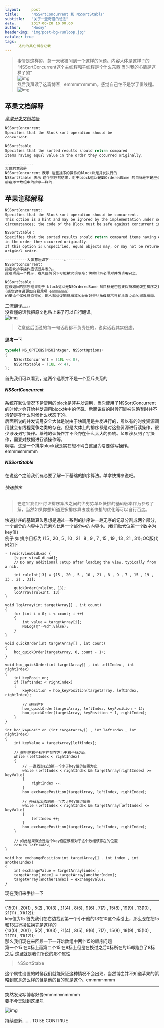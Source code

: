 ```yaml
---
layout:     post
title:      "NSSortConcurrent 和 NSSortStable"
subtitle:   "关于一些奇怪的说法"
date:       2017-08-28 16:00:00
author:     "Hoony"
header-img: "img/post-bg-runloop.jpg"
catalog: true
tags:
    - 遇到的莫名博客记载
---
```


>事情是这样的，莫一天我被问到一个这样的问题。内容大体是这样子的
> <br>“NSSortConcurrent这个主线程和子线程是个什么东西 当时我的心情是这样子的”<br>
> ![img](/img/blackman?.png)
> <br>然后我拜读了这篇博客，emmmmmmmm。感觉自己怕不是学了假线程。<br>
> ![img](/img/jgzSmile.jpeg)

## 苹果文档解释
[*苹果开发文档地址*](apple-reference-documentation://hcybcG8IhW)

``` c
NSSortConcurrent
Specifies that the Block sort operation should be
concurrent.

NSSortStable
Specifies that the sorted results should return compared
items having equal value in the order they occurred originally.

-------------
大体的意思是
NSSortConcurrent 表示 这些排序的操作的Block块是并发执行的
NSSortStable 表示 这个排序的结果，对于block返回是NSOrderedSame 的目标是不是应该保持和他排序
前在原本数组中的排序一样的。

```

## 苹果注释解释

``` c
NSSortConcurrent：
Specifies that the Block sort operation should be concurrent.
This option is a hint and may be ignored by the implementation under some
circumstances; the code of the Block must be safe against concurrent invocation.

NSSortStable：
Specifies that the sorted results should return compared items having equal value
in the order they occurred originally.
If this option is unspecified, equal objects may, or may not be returned in their 
original order.

----------大体意思如下-------↓---------
NSSortConcurrent：
指定块排序操作应该是并发的。
此选项是一个提示，在某些情况下可能被实现忽略；块的代码必须对并发调用安全。

NSSortStable：
应该返回的排序结果对于 block返回是NSOrderedSame 的目标是否应该保持和他发生排序之前一样的。
(感觉这样说更加容易理解 emmmmmmm)
如果这个属性是没定的，那么那些返回是相等的对象就无法确保是不是和排序之前的顺序相同。
```

二流翻译。。。。
<br>没看懂的话我把原文也粘上来了可以自行翻译。<br>
![img](/img/jgzSmile.jpeg)

> 注意这后面说的每一句话我都不负责任的，说实话我其实很虚。

#### 思考一下

``` c
typedef NS_OPTIONS(NSUInteger, NSSortOptions) 
{
    NSSortConcurrent = (1UL << 0),
    NSSortStable = (1UL << 4),
};
```

首先我们可以看到，这两个选项并不是一个互斥关系的

##### NSSortConcurrent
系统在默认情况下是使用的block是非并发调用，当你使用了NSSortConcurrent的时候才会开始并发调用block块中的代码。后面说有的时候可能被忽略暂时并不清楚是在什么时候什么状态下的。<br>
后面所说的并发调用安全大体是说由于块调用是并发进行的，所以有的时候资源调用就会有线程竞争之类的存在。但是大体上的排序都是对这些资源进行读操作，很少涉及到写操作。单纯的读操作并不会存在什么太大的影响。如果涉及到了写操作，需要对数据进行锁操作等。<br>
啊喂，这是一个排序block我是实在想不明白这里为啥要做写操作。emmmmmmmm

##### NSSortStable
在说这个之前我们有必要了解一下基础的排序算法。单拿快排来说吧。

###### 快速排序
> 在这里我们不讨论排序算法之间的优劣势单以快排的基础版本作为参考了解，当然如果你想知道更多排序算法或者快排的优化等可以自行百度。

快速排序的基础算法思想是通过一系列的排序讲一段无序的记录分割成两个部分，一个部分的内容中的元素均比另一个部分中的内容小。(我们取低位第一个数字为key值)<br>
例子 如 排序目标为 {15 , 20 , 5 , 10 , 21 , 8 , 9 , 7 , 15 , 19 , 13 , 21 , 31};
OC版代码如下

``` oc
- (void)viewDidLoad {
    [super viewDidLoad];
    // Do any additional setup after loading the view, typically from a nib.
    
    int ruleInt[13] = {15 , 20 , 5 , 10 , 21 , 8 , 9 , 7 , 15 , 19 , 13 , 21 , 31};
    
    quickOrder(ruleInt, 13);
    logArray(ruleInt, 13);
}

void logArray(int targetArray[] , int count)
{
    for (int i = 0; i < count; i ++)
    {
        int value = targetArray[i];
        NSLog(@"--%d",value);
    }
}

void quickOrder(int targetArray[] , int count)
{
    hoo_quickOrder(targetArray, 0, count - 1);
}

void hoo_quickOrder(int targetArray[] , int leftIndex , int rightIndex)
{
    int keyPosition;
    if (leftIndex < rightIndex)
    {
        keyPosition = hoo_keyPosition(targetArray, leftIndex, rightIndex);
        
        // 递归往下
        hoo_quickOrder(targetArray, leftIndex, keyPosition - 1);
        hoo_quickOrder(targetArray, keyPosition + 1, rightIndex);
    }
}

int hoo_keyPosition (int targetArray[] , int leftIndex , int rightIndex)
{
    int keyValue = targetArray[leftIndex];
    
    // 做到左右坐标不在存在左小于右坐标为止
    while (leftIndex < rightIndex)
    {
        // 一直找到右边第一个小于key值的位置为止
        while (leftIndex < rightIndex && targetArray[rightIndex] >= keyValue)
        {
            rightIndex --;
        }
        hoo_exchangePosition(targetArray, leftIndex, rightIndex);
        
        // 再在左边找到第一个大于key值的位置
        while (leftIndex < rightIndex && targetArray[leftIndex] <= keyValue)
        {
            leftIndex ++;
        }
        hoo_exchangePosition(targetArray, leftIndex, rightIndex);
    }
    
    // 如此结果就会是这个key值应该相对于这个数组该存在的位置
    return leftIndex;
}

void hoo_exchangePosition(int targetArray[] , int index , int anotherIndex)
{
    int exchangeValue = targetArray[index];
    targetArray[index] = targetArray[anotherIndex];
    targetArray[anotherIndex] = exchangeValue;
}

```

现在我们来手排一下


---------------------

{15(0) , 20(1) , 5(2) , 10(3) , 21(4) , 8(5) , 9(6) , 7(7) , 15(8) , 19(9) , 13(10) , 21(11) , 31(12)};<br>
key值为15 首先我们在右边找到第一个小于他的13在10这个索引上，那么现在把15和13进行换位换完是这样的<br>
{13(0) , 20(1) , 5(2) , 10(3) , 21(4) , 8(5) , 9(6) , 7(7) , 15(8) , 19(9) , 15(10) , 21(11) , 31(12)};<br>
那么我们现在来回顾一下一开始数组中两个15的顺序问题<br>
第一个15 在0标上而第二个15 在8标上但是在换过之后0标所在的15却跑到了8标之后 这里就是我们所说的那个属性
> NSSortStable

这个属性设置的时候我们就能保证这种情况不会出现，当然博主并不知道苹果的策略到底是怎么样的但是他的目的就是这个。emmmmmmm<br>

---
突然发现写博客好累emmmmmmmmm<br>
要不今天就到这里吧<br>

![img](/img/emm.jpeg)

持续更新....... TO BE CONTINUE<br>

